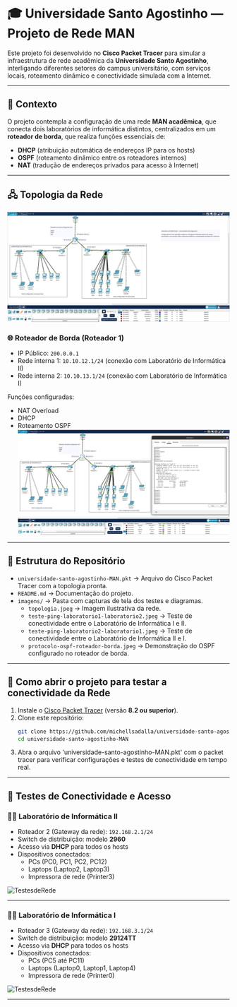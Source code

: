 # 🎓 Universidade Santo Agostinho — Projeto de Rede MAN

Este projeto foi desenvolvido no **Cisco Packet Tracer** para simular a infraestrutura de rede acadêmica da **Universidade Santo Agostinho**, interligando diferentes setores do campus universitário, com serviços locais, roteamento dinâmico e conectividade simulada com a Internet.

---

## 📖 Contexto

O projeto contempla a configuração de uma rede **MAN acadêmica**, que conecta dois laboratórios de informática distintos, centralizados em um **roteador de borda**, que realiza funções essenciais de:

- **DHCP** (atribuição automática de endereços IP para os hosts)
- **OSPF** (roteamento dinâmico entre os roteadores internos)
- **NAT** (tradução de endereços privados para acesso à Internet)

---

## 🖧 Topologia da Rede

![Topologia](imagens/topologia.jpeg)

### 🌐 Roteador de Borda (Roteador 1)

- IP Público: `200.0.0.1`
- Rede interna 1: `10.10.12.1/24` (conexão com Laboratório de Informática II)
- Rede interna 2: `10.10.13.1/24` (conexão com Laboratório de Informática I)

Funções configuradas:

- NAT Overload
- DHCP
- Roteamento OSPF
  ![ProtocoloOSPF](imagens/protocolo-ospf-roteador-borda.jpeg)

---

## 📂 Estrutura do Repositório

- `universidade-santo-agostinho-MAN.pkt` → Arquivo do Cisco Packet Tracer com a topologia pronta.  
- `README.md` → Documentação do projeto.  
- `imagens/` → Pasta com capturas de tela dos testes e diagramas.  
  - `topologia.jpeg` → Imagem ilustrativa da rede.  
  - `teste-ping-laboratorio1-laboratorio2.jpeg` → Teste de conectividade entre o Laboratório de Informática I e II.  
  - `teste-ping-laboratorio2-laboratorio1.jpeg` → Teste de conectividade entre o Laboratório de Informática II e I.  
  - `protocolo-ospf-roteador-borda.jpeg` → Demonstração do OSPF configurado no roteador de borda.  

---

## 🚀 Como abrir o projeto para testar a conectividade da Rede

1. Instale o [Cisco Packet Tracer](https://www.netacad.com/pt/articles/news/download-cisco-packet-tracer?courseLang=pt-BR) (versão **8.2 ou superior**).  
2. Clone este repositório:
   ```bash
   git clone https://github.com/michellsadalla/universidade-santo-agostinho-MAN.git
   cd universidade-santo-agostinho-MAN
3. Abra o arquivo 'universidade-santo-agostinho-MAN.pkt' com o packet tracer para verificar configurações e testes de conectividade em tempo real.

---

## 📡 Testes de Conectividade e Acesso
### 🧑‍💻 Laboratório de Informática II

- Roteador 2 (Gateway da rede): `192.168.2.1/24`
- Switch de distribuição: modelo **2960**
- Acesso via **DHCP** para todos os hosts
- Dispositivos conectados:
  - PCs (PC0, PC1, PC2, PC12)
  - Laptops (Laptop2, Laptop3)
  - Impressora de rede (Printer3)

![TestesdeRede](imagens/teste-ping-laboratorio2-laboratorio1.jpeg)

---

### 🧑‍💻 Laboratório de Informática I

- Roteador 3 (Gateway da rede): `192.168.3.1/24`
- Switch de distribuição: modelo **29124TT**
- Acesso via **DHCP** para todos os hosts
- Dispositivos conectados:
  - PCs (PC5 até PC11)
  - Laptops (Laptop0, Laptop1, Laptop4)
  - Impressora de rede (Printer0)

![TestesdeRede](imagens/teste-ping-laboratorio1-laboratorio2.jpeg)

---
